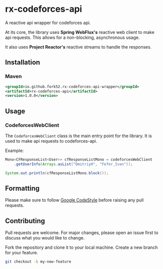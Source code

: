 
# rx-codeforces-api

A reactive api wrapper for codeforces api. 

At its core, the library uses **Spring WebFlux's** reactive web client to make api requests. 
This allows for a non-blocking, asynchronous usage.

It also uses **Project Reactor's** reactive streams to handle the responses.

## Installation
### Maven
```xml
<groupId>io.github.fork52.rx-codeforces-api-wrapper</groupId>
<artifactId>rx-codeforces-api</artifactId>
<version>1.0.0</version>
```

## Usage

### CodeforcesWebClient
The `CodeforcesWebClient` class is the main entry point for the library. It is used to make api requests to codeforces-api.

Example:

```java
Mono<CFResponseList<User>> cfResponseListMono = codeforcesWebClient
    .getUserInfo(Arrays.asList("DmitriyH", "Fefer_Ivan"));

System.out.println(cfResponseListMono.block());
```

## Formatting
Please make sure to
follow [Google CodeStyle](https://github.com/google/styleguide/blob/gh-pages/intellij-java-google-style.xml)
before raising any pull requests.


## Contributing

Pull requests are welcome. For major changes, please open an issue first to discuss what you would like to change.

Fork the repository and clone it to your local machine. Create a new branch for your feature.

```bash
git checkout -b my-new-feature
```